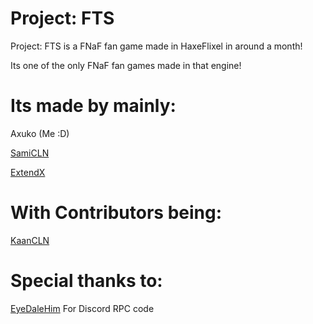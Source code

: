 # Project: FTS
Project: FTS is a FNaF fan game made in HaxeFlixel in around a month!

Its one of the only FNaF fan games made in that engine!

# Its made by mainly:

Axuko (Me :D)

[SamiCLN](https://www.youtube.com/@jenfkejl)

[ExtendX](https://www.youtube.com/@extendfr)

# With Contributors being:

[KaanCLN](https://www.youtube.com/@kaan9243)

# Special thanks to:

[EyeDaleHim](https://www.youtube.com/@eyedalehim) For Discord RPC code
